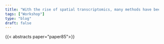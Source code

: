 ```yaml
---
title: "With the rise of spatial transcriptomics, many methods have been written for specialized tasks in spatial transcriptomics data analysis, such as finding spatially variable genes, finding spatial regions, deconvoluting Visium spots, data integration with other modalities and with multiple tissue slices, and identifying interactions between cell types. Some of these methods adopted methods from geospatial data analysis, as spatial data analysis mostly in geographical space has existed for decades before the rise of spatial transcriptomics. However, there is a rich exploratory spatial data analysis (ESDA) tradition from the geospatial tradition not yet well-utilized in spatial -omics. The SpatialFeatureExperiment (SFE) package brings Simple Feature to SingleCellExperiment to represent and operate on geometries such as cell segmentation polygons and Visium spot polygons bundled with gene expression data. Voyager performs ESDA and spatial data visualization to SFE objects. Voyager implements univariate ESDA methods beyond the commonly used Moran's I, including the correlogram to study length scales of spatial autocorrelation and local spatial analysis methods giving a result for each cell such as local Moran's I and local spatial heteroscedasticity to study local variations in spatial autocorrelation. These analyses can be performed on gene expression, cell metadata, and attributes of geometries. Voyager also implements multivariate spatial data analysis, such as a scalable implementation of MULTISPATI PCA, a form of spatially informed PCA previous used in ecology, which can give more spatially coherent clustering and shed light on negative spatial autocorrelation, which is often neglected in spatial analyses. Both SFE and Voyager are available on Bioconductor. In addition, we have written comprehensive tutorials for Voyager, performing ESDA on data from technologies including Visium, Xenium, CosMX, slide-seq, and MERFISH, with up to about 400,000 cells. These tutorials are built on GitHub Actions to ensure reproducibility and scalability. Example datasets used in the tutorials are available in Bioconductor package SFEData. Finally, we have a Python implementation of core functionalities and have written compatibility tests to ensure that the R and Python implementations give consistent results."
tags: ["Workshop"]
type: "blog"
draft: false
---
```


{{< abstracts paper="paper85">}}


